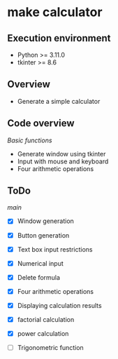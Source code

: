 # make calculator
## __Execution environment__
- Python >= 3.11.0
- tkinter >= 8.6

## __Overview__
- Generate a simple calculator

## __Code overview__

_Basic functions_
 
- Generate window using tkinter
- Input with mouse and keyboard
- Four arithmetic operations

## __ToDo__

_main_
 
- [x] Window generation
- [x] Button generation
- [x] Text box input restrictions
- [x] Numerical input
- [x] Delete formula
- [x] Four arithmetic operations
- [x] Displaying calculation results
- [x] factorial calculation
- [x] power calculation
- [ ] Trigonometric function

